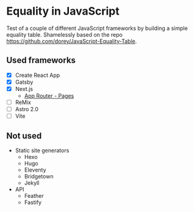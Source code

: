 # Equality in JavaScript

Test of a couple of different JavaScript frameworks by building a simple equality table. Shamelessly based on the repo https://github.com/dorey/JavaScript-Equality-Table.

## Used frameworks

- [x] Create React App
- [x] Gatsby
- [x] Next.js
  - [App Router - Pages](https://beta.nextjs.org/docs/routing/fundamentals)
- [ ] ReMix
- [ ] Astro 2.0
- [ ] Vite

## Not used

- Static site generators
  - Hexo
  - Hugo
  - Eleventy
  - Bridgetown
  - Jekyll
- API
  - Feather
  - Fastify

